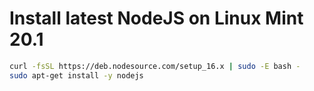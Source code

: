 # Install latest NodeJS on Linux Mint 20.1
```bash
curl -fsSL https://deb.nodesource.com/setup_16.x | sudo -E bash -
sudo apt-get install -y nodejs
```
